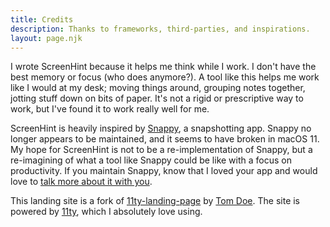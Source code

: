 ```yaml
---
title: Credits
description: Thanks to frameworks, third-parties, and inspirations.
layout: page.njk
---
```


I wrote ScreenHint because it helps me think while I work. I don't have the best memory or focus (who does anymore?). A tool like this helps me work like I would at my desk; moving things around, grouping notes together, jotting stuff down on bits of paper. It's not a rigid or prescriptive way to work, but I've found it to work really well for me.

ScreenHint is heavily inspired by [Snappy](http://snappy-app.com/), a snapshotting app. Snappy no longer appears to be maintained, and it seems to have broken in macOS 11. My hope for ScreenHint is not to be a re-implementation of Snappy, but a re-imagining of what a tool like Snappy could be like with a focus on productivity. If you maintain Snappy, know that I loved your app and would love to [talk more about it with you](mailto:hi@salem.io).

This landing site is a fork of [11ty-landing-page](https://github.com/ttntm/11ty-landing-page) by [Tom Doe](https://ttntm.me/). The site is powered by [11ty](11ty.dev), which I absolutely love using.